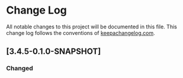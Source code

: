 # Change Log
All notable changes to this project will be documented in this file. This change log follows the conventions of [keepachangelog.com](http://keepachangelog.com/).

## [3.4.5-0.1.0-SNAPSHOT]
### Changed
